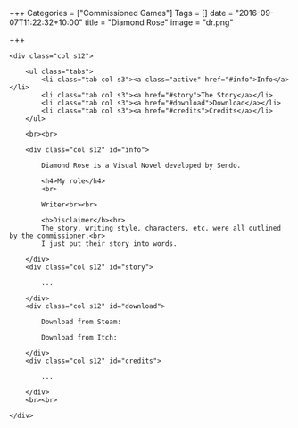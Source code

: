 +++
Categories = ["Commissioned Games"]
Tags = []
date = "2016-09-07T11:22:32+10:00"
title = "Diamond Rose"
image = "dr.png"

+++

<div class="row">

	<div class="col s12">

		<ul class="tabs">
			<li class="tab col s3"><a class="active" href="#info">Info</a></li>
	        <li class="tab col s3"><a href="#story">The Story</a></li>
	        <li class="tab col s3"><a href="#download">Download</a></li>
	        <li class="tab col s3"><a href="#credits">Credits</a></li>
		</ul>

		<br><br>

		<div class="col s12" id="info">

			Diamond Rose is a Visual Novel developed by Sendo.

			<h4>My role</h4>
			<br>

			Writer<br><br>

			<b>Disclaimer</b><br>
			The story, writing style, characters, etc. were all outlined by the commissioner.<br>
			I just put their story into words.

		</div>
		<div class="col s12" id="story">

			...

		</div>
		<div class="col s12" id="download">

			Download from Steam:

			Download from Itch:

		</div>
		<div class="col s12" id="credits">

			...

		</div>
		<br><br>

	</div>

</div>